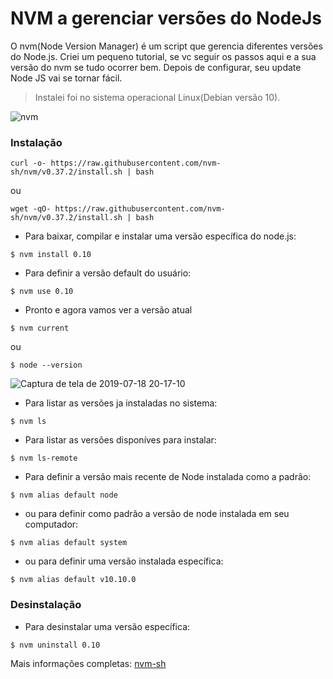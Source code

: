 # NVM a gerenciar versões do NodeJs

O nvm(Node Version Manager) é um script que gerencia diferentes versões do Node.js. Criei um pequeno tutorial, se vc seguir os passos aqui e a sua versão do nvm se tudo ocorrer bem. Depois de configurar, seu update Node JS vai se tornar fácil.

>Instalei foi no sistema operacional Linux(Debian versão 10).

![nvm](https://user-images.githubusercontent.com/8229421/104819618-71ae4e80-580d-11eb-9ad2-8d2018d1213d.png)

  
### Instalação

  
```
curl -o- https://raw.githubusercontent.com/nvm-sh/nvm/v0.37.2/install.sh | bash
```
ou
```
wget -qO- https://raw.githubusercontent.com/nvm-sh/nvm/v0.37.2/install.sh | bash
```
- Para baixar, compilar e instalar uma versão específica do node.js:
```
$ nvm install 0.10
```
- Para definir a versão default do usuário:
```
$ nvm use 0.10
```
- Pronto e agora vamos ver a versão atual
```
$ nvm current
```
ou
```
$ node --version
```
![Captura de tela de 2019-07-18 20-17-10](https://user-images.githubusercontent.com/8229421/61499130-77b73b00-a99c-11e9-9869-4c2a979137b4.png)

- Para listar as versões ja instaladas no sistema:
```
$ nvm ls
```
- Para listar as versões disponíves para instalar:
```
$ nvm ls-remote
```
- Para definir a versão mais recente de Node instalada como a padrão:
 
```
$ nvm alias default node
```
- ou para definir como padrão a versão de node instalada em seu computador:

```
$ nvm alias default system
```

- ou para definir uma versão instalada específica:

```
$ nvm alias default v10.10.0
```

### Desinstalação

- Para desinstalar uma versão específica:
```
$ nvm uninstall 0.10
```

Mais informações completas:
[nvm-sh](https://github.com/nvm-sh/nvm)



